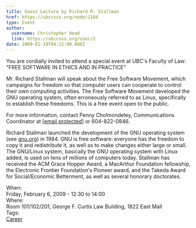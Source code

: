 ```yaml
---
title: Guest Lecture by Richard M. Stallman 
href: https://ubccsss.org/node/1184
type: Event
author:
  username: Christopher Head
  link: https://ubccsss.org/user/2
date: 2009-01-19T04:22:00.000Z
---
```


<div class="field field-name-body field-type-text-with-summary field-label-hidden"><div class="field-items"><div class="field-item even"><p>You are cordially invited to attend a special event at UBC&apos;s Faculty of Law: &quot;FREE SOFTWARE IN ETHICS AND IN PRACTICE&quot;</p>
<p>Mr. Richard Stallman will speak about the Free Software Movement, which campaigns for freedom so that computer users can cooperate to control their own computing activities. The Free Software Movement developed the GNU operating system, often erroneously referred to as Linux, specifically to establish these freedoms. This is a free event open to the public.</p>
<p>For more information, contact Penny Cholmondeley, Communications Coordinator at <a href="/cdn-cgi/l/email-protection#7f1c1012120a11161c1e0b1610110c3f131e08510a1d1c511c1e"><span class="__cf_email__" data-cfemail="adcec2c0c0d8c3c4ceccd9c4c2c3deedc1ccda83d8cfce83cecc">[email&#xA0;protected]</span></a> or 604-822-0846.</p>
<p>Richard Stallman launched the development of the GNU operating system (see <a href="https://gnu.org">gnu.org</a>) in 1984. GNU is free software: everyone has the freedom to copy it and redistribute it, as well as to make changes either large or small. The GNU/Linux system, basically the GNU operating system with Linux added, is used on tens of millions of computers today. Stallman has received the ACM Grace Hopper Award, a MacArthur Foundation fellowship, the Electronic Frontier Foundation&apos;s Pioneer award, and the Takeda Award for Social/Economic Betterment, as well as several honorary doctorates.</p>
</div></div></div><div class="field field-name-field-dates field-type-datetime field-label-above"><div class="field-label">When:&#xA0;</div><div class="field-items"><div class="field-item even"><span class="date-display-single">Friday, February 6, 2009 - <span class="date-display-range"><span class="date-display-start">12:30</span> to <span class="date-display-end">14:00</span></span></span></div></div></div><div class="field field-name-field-location field-type-text field-label-above"><div class="field-label">Where:&#xA0;</div><div class="field-items"><div class="field-item even">Room 101/102/201, George F. Curtis Law Building, 1822 East Mall</div></div></div>    <footer>
    <div class="field field-name-field-tags field-type-taxonomy-term-reference field-label-above"><div class="field-label">Tags:&#xA0;</div><div class="field-items"><div class="field-item even"><a href="/career">Career</a></div></div></div>      </footer>